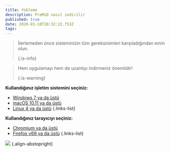 ```yaml
---
title: Yükleme
description: PreMiD nasıl indirilir
published: true
date: 2020-01-18T20:32:22.753Z
tags:
---
```


> İlerlemeden önce sisteminizin tüm gereksinimleri karşıladığından emin olun. 
> 
> {.is-info}

> Hem uygulamayı hem de uzantıyı indirmeniz önemlidir! 
> 
> {.is-warning}

**Kullandığınız işletim sistemini seçiniz:**
- [Windows 7 ya da üstü](/install/windows)
- [macOS 10.11 ya da üstü](/install/macos)
- [Linux 4 ya da üstü](/install/linux)
{.links-list}

**Kullandığınız tarayıcıyı seçiniz:**
- [Chromium ya da üstü](/install/chromium)
- [Firefox v69 ya da üstü](/install/firefox)
{.links-list}

![](https://a.icons8.com/ajlQdsfa/FZhYWV/svg.svg) {.align-abstopright}